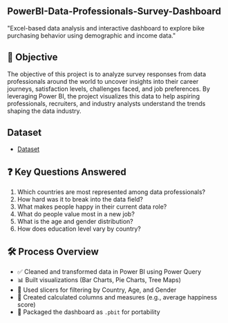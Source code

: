 ## PowerBI-Data-Professionals-Survey-Dashboard
"Excel-based data analysis and interactive dashboard to explore bike purchasing behavior using demographic and income data."
## 🎯 Objective
The objective of this project is to analyze survey responses from data professionals around the world to uncover insights into their career journeys, satisfaction levels, challenges faced, and job preferences. By leveraging Power BI, the project visualizes this data to help aspiring professionals, recruiters, and industry analysts understand the trends shaping the data industry.
## Dataset 
- <a href="https://github.com/anushkumar-1/PowerBI-Data-Professionals-Survey-Dashboard/blob/main/Power%20BI%20-%20Final%20Project.xlsx">Dataset</a>

## ❓ Key Questions Answered

1. Which countries are most represented among data professionals?
2. How hard was it to break into the data field?
3. What makes people happy in their current data role?
4. What do people value most in a new job?
5. What is the age and gender distribution?
6. How does education level vary by country?

## 🛠️ Process Overview

- ✅ Cleaned and transformed data in Power BI using Power Query
- 📊 Built visualizations (Bar Charts, Pie Charts, Tree Maps)
- 🧠 Used slicers for filtering by Country, Age, and Gender
- 🔄 Created calculated columns and measures (e.g., average happiness score)
- 🧩 Packaged the dashboard as `.pbit` for portability


